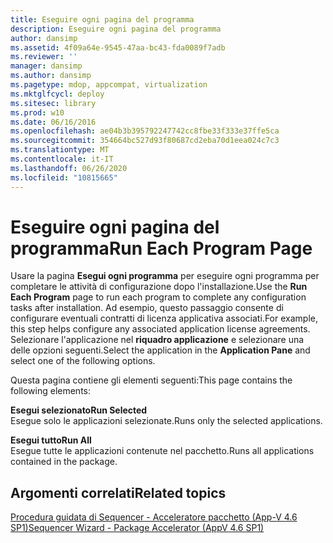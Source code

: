 ```yaml
---
title: Eseguire ogni pagina del programma
description: Eseguire ogni pagina del programma
author: dansimp
ms.assetid: 4f09a64e-9545-47aa-bc43-fda0089f7adb
ms.reviewer: ''
manager: dansimp
ms.author: dansimp
ms.pagetype: mdop, appcompat, virtualization
ms.mktglfcycl: deploy
ms.sitesec: library
ms.prod: w10
ms.date: 06/16/2016
ms.openlocfilehash: ae04b3b395792247742cc8fbe33f333e37ffe5ca
ms.sourcegitcommit: 354664bc527d93f80687cd2eba70d1eea024c7c3
ms.translationtype: MT
ms.contentlocale: it-IT
ms.lasthandoff: 06/26/2020
ms.locfileid: "10815665"
---
```

# <span data-ttu-id="ccb93-103">Eseguire ogni pagina del programma</span><span class="sxs-lookup"><span data-stu-id="ccb93-103">Run Each Program Page</span></span>


<span data-ttu-id="ccb93-104">Usare la pagina **Esegui ogni programma** per eseguire ogni programma per completare le attività di configurazione dopo l'installazione.</span><span class="sxs-lookup"><span data-stu-id="ccb93-104">Use the **Run Each Program** page to run each program to complete any configuration tasks after installation.</span></span> <span data-ttu-id="ccb93-105">Ad esempio, questo passaggio consente di configurare eventuali contratti di licenza applicativa associati.</span><span class="sxs-lookup"><span data-stu-id="ccb93-105">For example, this step helps configure any associated application license agreements.</span></span> <span data-ttu-id="ccb93-106">Selezionare l'applicazione nel **riquadro applicazione** e selezionare una delle opzioni seguenti.</span><span class="sxs-lookup"><span data-stu-id="ccb93-106">Select the application in the **Application Pane** and select one of the following options.</span></span>

<span data-ttu-id="ccb93-107">Questa pagina contiene gli elementi seguenti:</span><span class="sxs-lookup"><span data-stu-id="ccb93-107">This page contains the following elements:</span></span>

<a href="" id="run-selected"></a>**<span data-ttu-id="ccb93-108">Esegui selezionato</span><span class="sxs-lookup"><span data-stu-id="ccb93-108">Run Selected</span></span>**  
<span data-ttu-id="ccb93-109">Esegue solo le applicazioni selezionate.</span><span class="sxs-lookup"><span data-stu-id="ccb93-109">Runs only the selected applications.</span></span>

<a href="" id="run-all"></a>**<span data-ttu-id="ccb93-110">Esegui tutto</span><span class="sxs-lookup"><span data-stu-id="ccb93-110">Run All</span></span>**  
<span data-ttu-id="ccb93-111">Esegue tutte le applicazioni contenute nel pacchetto.</span><span class="sxs-lookup"><span data-stu-id="ccb93-111">Runs all applications contained in the package.</span></span>

## <span data-ttu-id="ccb93-112">Argomenti correlati</span><span class="sxs-lookup"><span data-stu-id="ccb93-112">Related topics</span></span>


[<span data-ttu-id="ccb93-113">Procedura guidata di Sequencer - Acceleratore pacchetto (App-V 4.6 SP1)</span><span class="sxs-lookup"><span data-stu-id="ccb93-113">Sequencer Wizard - Package Accelerator (AppV 4.6 SP1)</span></span>](sequencer-wizard---package-accelerator--appv-46-sp1-.md)

 

 





